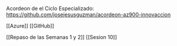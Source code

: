 Acordeon de el Ciclo Especializado:
https://github.com/josejesusguzman/acordeon-az900-innovaccion

[[Azure]]
[[GitHub]]

[[Repaso de las Semanas 1 y 2]]
[[Sesion 10]]